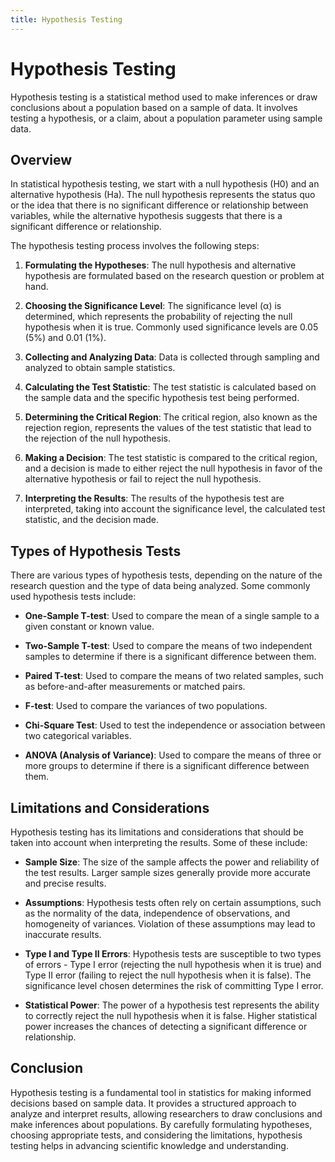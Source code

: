 ```yaml
---
title: Hypothesis Testing
---
```

# Hypothesis Testing

Hypothesis testing is a statistical method used to make inferences or draw conclusions about a population based on a sample of data. It involves testing a hypothesis, or a claim, about a population parameter using sample data.

## Overview

In statistical hypothesis testing, we start with a null hypothesis (H0) and an alternative hypothesis (Ha). The null hypothesis represents the status quo or the idea that there is no significant difference or relationship between variables, while the alternative hypothesis suggests that there is a significant difference or relationship.

The hypothesis testing process involves the following steps:

1. **Formulating the Hypotheses**: The null hypothesis and alternative hypothesis are formulated based on the research question or problem at hand.

2. **Choosing the Significance Level**: The significance level (α) is determined, which represents the probability of rejecting the null hypothesis when it is true. Commonly used significance levels are 0.05 (5%) and 0.01 (1%).

3. **Collecting and Analyzing Data**: Data is collected through sampling and analyzed to obtain sample statistics.

4. **Calculating the Test Statistic**: The test statistic is calculated based on the sample data and the specific hypothesis test being performed.

5. **Determining the Critical Region**: The critical region, also known as the rejection region, represents the values of the test statistic that lead to the rejection of the null hypothesis.

6. **Making a Decision**: The test statistic is compared to the critical region, and a decision is made to either reject the null hypothesis in favor of the alternative hypothesis or fail to reject the null hypothesis.

7. **Interpreting the Results**: The results of the hypothesis test are interpreted, taking into account the significance level, the calculated test statistic, and the decision made.

## Types of Hypothesis Tests

There are various types of hypothesis tests, depending on the nature of the research question and the type of data being analyzed. Some commonly used hypothesis tests include:

- **One-Sample T-test**: Used to compare the mean of a single sample to a given constant or known value.

- **Two-Sample T-test**: Used to compare the means of two independent samples to determine if there is a significant difference between them.

- **Paired T-test**: Used to compare the means of two related samples, such as before-and-after measurements or matched pairs.

- **F-test**: Used to compare the variances of two populations.

- **Chi-Square Test**: Used to test the independence or association between two categorical variables.

- **ANOVA (Analysis of Variance)**: Used to compare the means of three or more groups to determine if there is a significant difference between them.

## Limitations and Considerations

Hypothesis testing has its limitations and considerations that should be taken into account when interpreting the results. Some of these include:

- **Sample Size**: The size of the sample affects the power and reliability of the test results. Larger sample sizes generally provide more accurate and precise results.

- **Assumptions**: Hypothesis tests often rely on certain assumptions, such as the normality of the data, independence of observations, and homogeneity of variances. Violation of these assumptions may lead to inaccurate results.

- **Type I and Type II Errors**: Hypothesis tests are susceptible to two types of errors - Type I error (rejecting the null hypothesis when it is true) and Type II error (failing to reject the null hypothesis when it is false). The significance level chosen determines the risk of committing Type I error.

- **Statistical Power**: The power of a hypothesis test represents the ability to correctly reject the null hypothesis when it is false. Higher statistical power increases the chances of detecting a significant difference or relationship.

## Conclusion

Hypothesis testing is a fundamental tool in statistics for making informed decisions based on sample data. It provides a structured approach to analyze and interpret results, allowing researchers to draw conclusions and make inferences about populations. By carefully formulating hypotheses, choosing appropriate tests, and considering the limitations, hypothesis testing helps in advancing scientific knowledge and understanding.